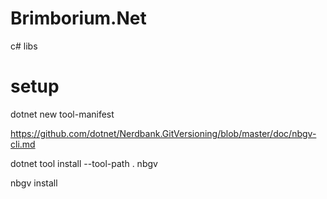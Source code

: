 # Brimborium.Net
c# libs


# setup

dotnet new tool-manifest

https://github.com/dotnet/Nerdbank.GitVersioning/blob/master/doc/nbgv-cli.md

dotnet tool install --tool-path . nbgv

nbgv install